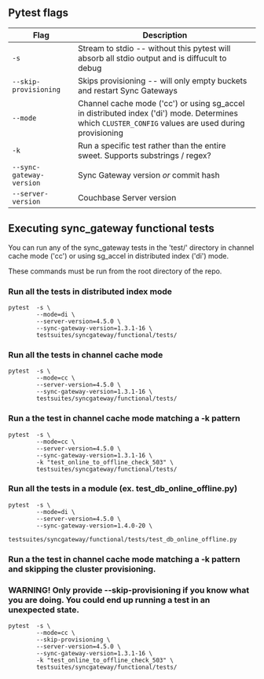 ## Pytest flags

| Flag | Description |
| ------------- | ------------- |
| `-s`  | Stream to stdio -- without this pytest will absorb all stdio output and is diffucult to debug  |
| `--skip-provisioning`  | Skips provisioning -- will only empty buckets and restart Sync Gateways |
| `--mode`  |  Channel cache mode ('cc') or using sg_accel in distributed index ('di') mode.  Determines which `CLUSTER_CONFIG` values are used during provisioning |
| `-k`  |  Run a specific test rather than the entire sweet.  Supports substrings / regex? |
| `--sync-gateway-version`  |  Sync Gateway version *or* commit hash |
| `--server-version`  |  Couchbase Server version |

## Executing sync_gateway functional tests

You can run any of the sync_gateway tests in the 'test/' directory in channel cache mode ('cc') or using sg_accel in distributed index ('di') mode.

These commands must be run from the root directory of the repo.

### Run all the tests in distributed index mode

```
pytest  -s \
        --mode=di \
        --server-version=4.5.0 \
        --sync-gateway-version=1.3.1-16 \
        testsuites/syncgateway/functional/tests/
```

### Run all the tests in channel cache mode

```
pytest  -s \
        --mode=cc \
        --server-version=4.5.0 \
        --sync-gateway-version=1.3.1-16 \
        testsuites/syncgateway/functional/tests/
```

### Run a the test in channel cache mode matching a -k pattern

```
pytest  -s \
        --mode=cc \
        --server-version=4.5.0 \
        --sync-gateway-version=1.3.1-16 \
        -k "test_online_to_offline_check_503" \
        testsuites/syncgateway/functional/tests/
```

### Run all the tests in a module (ex. test_db_online_offline.py)

```
pytest  -s \
        --mode=di \
        --server-version=4.5.0 \
        --sync-gateway-version=1.4.0-20 \
        testsuites/syncgateway/functional/tests/test_db_online_offline.py
```

### Run a the test in channel cache mode matching a -k pattern and skipping the cluster provisioning. 
### WARNING! Only provide --skip-provisioning if you know what you are doing. You could end up running a test in an unexpected state. 


```
pytest  -s \
        --mode=cc \
        --skip-provisioning \
        --server-version=4.5.0 \
        --sync-gateway-version=1.3.1-16 \
        -k "test_online_to_offline_check_503" \
        testsuites/syncgateway/functional/tests/
```
